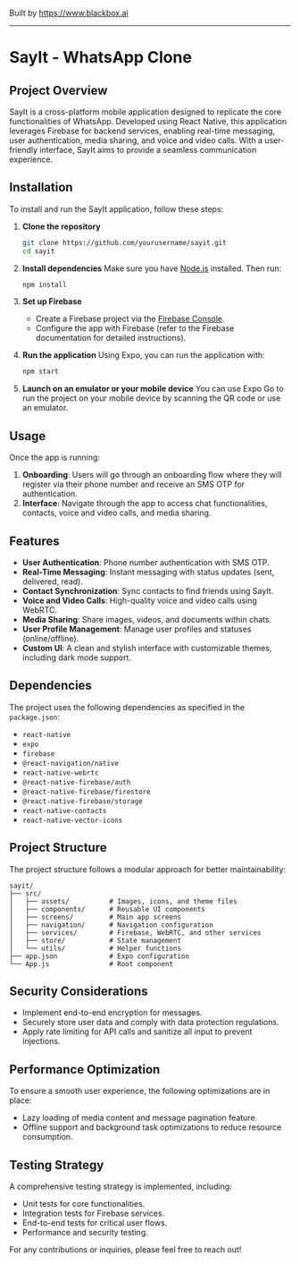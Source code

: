 
Built by https://www.blackbox.ai

---

# SayIt - WhatsApp Clone

## Project Overview

SayIt is a cross-platform mobile application designed to replicate the core functionalities of WhatsApp. Developed using React Native, this application leverages Firebase for backend services, enabling real-time messaging, user authentication, media sharing, and voice and video calls. With a user-friendly interface, SayIt aims to provide a seamless communication experience.

## Installation

To install and run the SayIt application, follow these steps:

1. **Clone the repository**
   ```bash
   git clone https://github.com/yourusername/sayit.git
   cd sayit
   ```

2. **Install dependencies**
   Make sure you have [Node.js](https://nodejs.org/) installed. Then run:
   ```bash
   npm install
   ```

3. **Set up Firebase**
   - Create a Firebase project via the [Firebase Console](https://console.firebase.google.com/).
   - Configure the app with Firebase (refer to the Firebase documentation for detailed instructions).

4. **Run the application**
   Using Expo, you can run the application with:
   ```bash
   npm start
   ```

5. **Launch on an emulator or your mobile device**
   You can use Expo Go to run the project on your mobile device by scanning the QR code or use an emulator.

## Usage

Once the app is running:

1. **Onboarding**: Users will go through an onboarding flow where they will register via their phone number and receive an SMS OTP for authentication.
2. **Interface**: Navigate through the app to access chat functionalities, contacts, voice and video calls, and media sharing.

## Features

- **User Authentication**: Phone number authentication with SMS OTP.
- **Real-Time Messaging**: Instant messaging with status updates (sent, delivered, read).
- **Contact Synchronization**: Sync contacts to find friends using SayIt.
- **Voice and Video Calls**: High-quality voice and video calls using WebRTC.
- **Media Sharing**: Share images, videos, and documents within chats.
- **User Profile Management**: Manage user profiles and statuses (online/offline).
- **Custom UI**: A clean and stylish interface with customizable themes, including dark mode support.

## Dependencies

The project uses the following dependencies as specified in the `package.json`:

- `react-native`
- `expo`
- `firebase`
- `@react-navigation/native`
- `react-native-webrtc`
- `@react-native-firebase/auth`
- `@react-native-firebase/firestore`
- `@react-native-firebase/storage`
- `react-native-contacts`
- `react-native-vector-icons`

## Project Structure

The project structure follows a modular approach for better maintainability:

```
sayit/
├── src/
│   ├── assets/          # Images, icons, and theme files
│   ├── components/      # Reusable UI components
│   ├── screens/         # Main app screens
│   ├── navigation/      # Navigation configuration
│   ├── services/        # Firebase, WebRTC, and other services
│   ├── store/           # State management
│   └── utils/           # Helper functions
├── app.json             # Expo configuration
└── App.js               # Root component
```

## Security Considerations

- Implement end-to-end encryption for messages.
- Securely store user data and comply with data protection regulations.
- Apply rate limiting for API calls and sanitize all input to prevent injections.

## Performance Optimization

To ensure a smooth user experience, the following optimizations are in place:

- Lazy loading of media content and message pagination feature.
- Offline support and background task optimizations to reduce resource consumption.

## Testing Strategy

A comprehensive testing strategy is implemented, including:

- Unit tests for core functionalities.
- Integration tests for Firebase services.
- End-to-end tests for critical user flows.
- Performance and security testing.

For any contributions or inquiries, please feel free to reach out!
